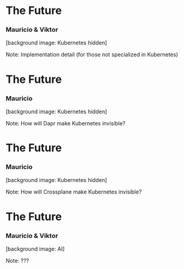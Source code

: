 # The Future

### Mauricio & Viktor

[background image: Kubernetes hidden]

Note:
Implementation detail (for those not specialized in Kubernetes)


# The Future

### Mauricio

[background image: Kubernetes hidden]

Note:
How will Dapr make Kubernetes invisible?


# The Future

### Mauricio

[background image: Kubernetes hidden]

Note:
How will Crossplane make Kubernetes invisible?


# The Future

### Mauricio & Viktor

[background image: AI]

Note:
???
